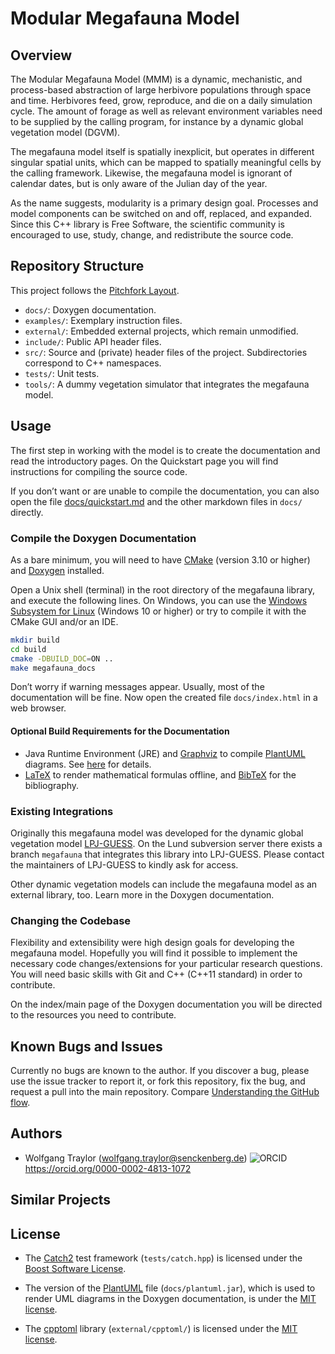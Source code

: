Modular Megafauna Model
=======================

Overview
--------

The Modular Megafauna Model (MMM) is a dynamic, mechanistic, and process-based abstraction of large herbivore populations through space and time.
Herbivores feed, grow, reproduce, and die on a daily simulation cycle.
The amount of forage as well as relevant environment variables need to be supplied by the calling program, for instance by a dynamic global vegetation model (DGVM).

The megafauna model itself is spatially inexplicit, but operates in different singular spatial units, which can be mapped to spatially meaningful cells by the calling framework.
Likewise, the megafauna model is ignorant of calendar dates, but is only aware of the Julian day of the year.

As the name suggests, modularity is a primary design goal.
Processes and model components can be switched on and off, replaced, and expanded.
Since this C++ library is Free Software, the scientific community is encouraged to use, study, change, and redistribute the source code.

<!--TODO: Is Free Software applicable after the license is chosen?-->

Repository Structure
--------------------

This project follows the [Pitchfork Layout](https://github.com/vector-of-bool/pitchfork).

- `docs/`: Doxygen documentation.
- `examples/`: Exemplary instruction files.
- `external/`: Embedded external projects, which remain unmodified.
- `include/`: Public API header files.
- `src/`: Source and (private) header files of the project. Subdirectories correspond to C++ namespaces.
- `tests/`: Unit tests.
- `tools/`: A dummy vegetation simulator that integrates the megafauna model.

Usage
-----

The first step in working with the model is to create the documentation and read the introductory pages.
On the Quickstart page you will find instructions for compiling the source code.

If you don’t want or are unable to compile the documentation, you can also open the file [docs/quickstart.md](docs/quickstart.md) and the other markdown files in `docs/` directly.

### Compile the Doxygen Documentation

As a bare minimum, you will need to have [CMake](https://cmake.org) (version 3.10 or higher) and [Doxygen](https://www.doxygen.nl) installed.

Open a Unix shell (terminal) in the root directory of the megafauna library, and execute the following lines.
On Windows, you can use the [Windows Subsystem for Linux]() <!--TODO-->(Windows 10 or higher) or try to compile it with the CMake GUI and/or an IDE.

```bash
mkdir build
cd build
cmake -DBUILD_DOC=ON ..
make megafauna_docs
```

Don’t worry if warning messages appear. Usually, most of the documentation
will be fine.
Now open the created file `docs/index.html` in a web browser.

#### Optional Build Requirements for the Documentation
- Java Runtime Environment (JRE) and [Graphviz](www.graphviz.org) to compile [PlantUML](http://plantuml.com) diagrams. See [here](http://plantuml.com/graphviz-dot) for details.
- [LaTeX](www.latex-project.org) to render mathematical formulas offline, and [BibTeX](www.bibtex.org) for the bibliography.

### Existing Integrations

Originally this megafauna model was developed for the dynamic global vegetation model [LPJ-GUESS](http://iis4.nateko.lu.se/lpj-guess/).
On the Lund subversion server there exists a branch `megafauna` that integrates this library into LPJ-GUESS.
Please contact the maintainers of LPJ-GUESS to kindly ask for access.

Other dynamic vegetation models can include the megafauna model as an external library, too.
Learn more in the Doxygen documentation.

### Changing the Codebase

Flexibility and extensibility were high design goals for developing the megafauna model.
Hopefully you will find it possible to implement the necessary code changes/extensions for your particular research questions.
You will need basic skills with Git and C++ (C++11 standard) in order to contribute.

On the index/main page of the Doxygen documentation you will be directed to the resources you need to contribute.

Known Bugs and Issues
---------------------

Currently no bugs are known to the author.
If you discover a bug, please use the issue tracker to report it, or fork this repository, fix the bug, and request a pull into the main repository.
Compare [Understanding the GitHub flow](https://guides.github.com/introduction/flow/).

Authors
-------

- Wolfgang Traylor (wolfgang.traylor@senckenberg.de) ![ORCID][orcid-logo] <https://orcid.org/0000-0002-4813-1072>

[orcid-logo]: https://orcid.org/sites/default/files/images/orcid_16x16.gif

Similar Projects
----------------

<!--TODO: Provide a list of references to other mechanistic herbivore models.-->

License
-------

- The [Catch2](https://github.com/catchorg/Catch2) test framework (`tests/catch.hpp`) is licensed under the [Boost Software License](http://www.boost.org/LICENSE_1_0.txt).

- The version of the [PlantUML](http://plantuml.com) file (`docs/plantuml.jar`), which is used to render UML diagrams in the Doxygen documentation, is under the [MIT license](http://opensource.org/licenses/MIT).

- The [cpptoml](https://github.com/skystrife/cpptoml) library (`external/cpptoml/`) is licensed under the [MIT license](http://opensource.org/licenses/MIT).

